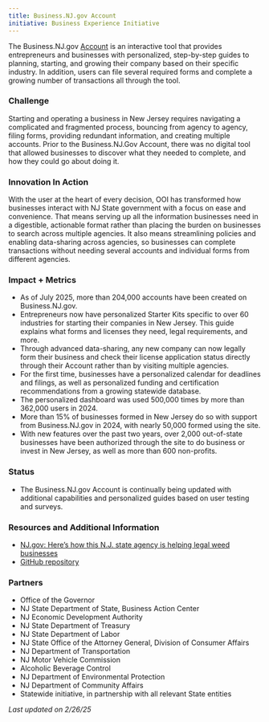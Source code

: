 ```yaml
---
title: Business.NJ.gov Account
initiative: Business Experience Initiative
---
```


The Business.NJ.gov [Account](https://navigator.business.nj.gov/) is an interactive tool that provides entrepreneurs and businesses with personalized, step-by-step guides to planning, starting, and growing their company based on their specific industry. In addition, users can file several required forms and complete a growing number of transactions all through the tool.

### Challenge

Starting and operating a business in New Jersey requires navigating a complicated and fragmented process, bouncing from agency to agency, filing forms, providing redundant information, and creating multiple accounts. Prior to the Business.NJ.Gov Account, there was no digital tool that allowed businesses to discover what they needed to complete, and how they could go about doing it.

### Innovation In Action

With the user at the heart of every decision, OOI has transformed how businesses interact with NJ State government with a focus on ease and convenience. That means serving up all the information businesses need in a digestible, actionable format rather than placing the burden on businesses to search across multiple agencies. It also means streamlining policies and enabling data-sharing across agencies, so businesses can complete transactions without needing several accounts and individual forms from different agencies.

### Impact \+ Metrics

* As of July 2025, more than 204,000 accounts have been created on Business.NJ.gov.
* Entrepreneurs now have personalized Starter Kits specific to over 60 industries for starting their companies in New Jersey. This guide explains what forms and licenses they need, legal requirements, and more.  
* Through advanced data-sharing, any new company can now legally form their business and check their license application status directly through their Account rather than by visiting multiple agencies.  
* For the first time, businesses have a personalized calendar for deadlines and filings, as well as personalized funding and certification recommendations from a growing statewide database.  
* The personalized dashboard was used 500,000 times by more than 362,000 users in 2024\.  
* More than 15% of businesses formed in New Jersey do so with support from Business.NJ.gov in 2024, with nearly 50,000 formed using the site.   
* With new features over the past two years, over 2,000 out-of-state businesses have been authorized through the site to do business or invest in New Jersey, as well as more than 600 non-profits.

### Status

* The Business.NJ.gov Account is continually being updated with additional capabilities and personalized guides based on user testing and surveys.

### Resources and Additional Information

* [NJ.gov: Here’s how this N.J. state agency is helping legal weed businesses](https://www.nj.gov/governor/news/news/562022/approved/20220127a.shtml)  
* [GitHub repository](https://github.com/newjersey/navigator.business.nj.gov)

### Partners

* Office of the Governor  
* NJ State Department of State, Business Action Center  
* NJ Economic Development Authority  
* NJ State Department of Treasury  
* NJ State Department of Labor  
* NJ State Office of the Attorney General, Division of Consumer Affairs  
* NJ Department of Transportation  
* NJ Motor Vehicle Commission  
* Alcoholic Beverage Control  
* NJ Department of Environmental Protection  
* NJ Department of Community Affairs  
* Statewide initiative, in partnership with all relevant State entities

*Last updated on 2/26/25*
